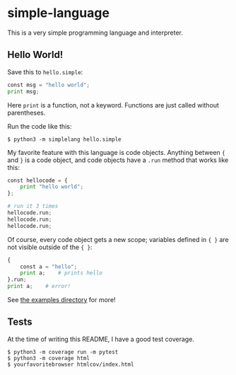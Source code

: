 # simple-language

This is a very simple programming language and interpreter.

## Hello World!

Save this to `hello.simple`:

```python
const msg = "hello world";
print msg;
```

Here `print` is a function, not a keyword. Functions are just called without
parentheses.

Run the code like this:

    $ python3 -m simplelang hello.simple

My favorite feature with this language is code objects. Anything between `{`
and `}` is a code object, and code objects have a `.run` method that works like
this:

```python
const hellocode = {
    print "hello world";
};

# run it 3 times
hellocode.run;
hellocode.run;
hellocode.run;
```

Of course, every code object gets a new scope; variables defined in `{ }` are
not visible outside of the `{ }`:

```python
{
    const a = "hello";
    print a;    # prints hello
}.run;
print a;    # error!
```

See [the examples directory](examples/) for more!

## Tests

At the time of writing this README, I have a good test coverage.

    $ python3 -m coverage run -m pytest
    $ python3 -m coverage html
    $ yourfavoritebrowser htmlcov/index.html
